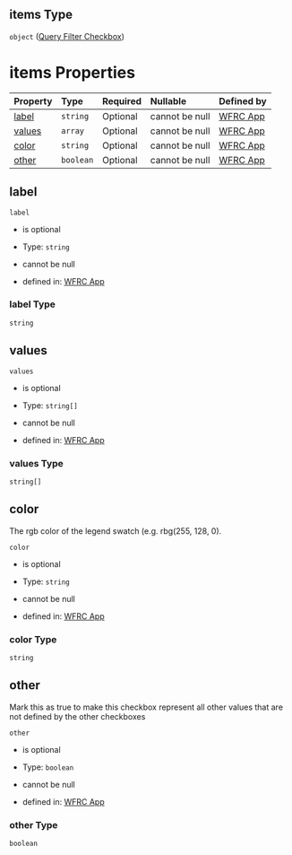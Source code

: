 ## items Type

`object` ([Query Filter Checkbox](config-properties-map-infos-map-info-properties-queryfilter-properties-fields-query-filter-field-properties-checkboxes-query-filter-checkbox.md))

# items Properties

| Property          | Type      | Required | Nullable       | Defined by                                                                                                                                                                                                                                                                                                                                                                    |
| :---------------- | :-------- | :------- | :------------- | :---------------------------------------------------------------------------------------------------------------------------------------------------------------------------------------------------------------------------------------------------------------------------------------------------------------------------------------------------------------------------- |
| [label](#label)   | `string`  | Optional | cannot be null | [WFRC App](config-properties-map-infos-map-info-properties-queryfilter-properties-fields-query-filter-field-properties-checkboxes-query-filter-checkbox-properties-label.md "https://wfrc.org/wasatch-choice-map/config.schema.json#/properties/mapInfos/additionalProperties/properties/queryFilter/properties/fields/items/properties/checkboxes/items/properties/label")   |
| [values](#values) | `array`   | Optional | cannot be null | [WFRC App](config-properties-map-infos-map-info-properties-queryfilter-properties-fields-query-filter-field-properties-checkboxes-query-filter-checkbox-properties-values.md "https://wfrc.org/wasatch-choice-map/config.schema.json#/properties/mapInfos/additionalProperties/properties/queryFilter/properties/fields/items/properties/checkboxes/items/properties/values") |
| [color](#color)   | `string`  | Optional | cannot be null | [WFRC App](config-properties-map-infos-map-info-properties-queryfilter-properties-fields-query-filter-field-properties-checkboxes-query-filter-checkbox-properties-color.md "https://wfrc.org/wasatch-choice-map/config.schema.json#/properties/mapInfos/additionalProperties/properties/queryFilter/properties/fields/items/properties/checkboxes/items/properties/color")   |
| [other](#other)   | `boolean` | Optional | cannot be null | [WFRC App](config-properties-map-infos-map-info-properties-queryfilter-properties-fields-query-filter-field-properties-checkboxes-query-filter-checkbox-properties-other.md "https://wfrc.org/wasatch-choice-map/config.schema.json#/properties/mapInfos/additionalProperties/properties/queryFilter/properties/fields/items/properties/checkboxes/items/properties/other")   |

## label



`label`

*   is optional

*   Type: `string`

*   cannot be null

*   defined in: [WFRC App](config-properties-map-infos-map-info-properties-queryfilter-properties-fields-query-filter-field-properties-checkboxes-query-filter-checkbox-properties-label.md "https://wfrc.org/wasatch-choice-map/config.schema.json#/properties/mapInfos/additionalProperties/properties/queryFilter/properties/fields/items/properties/checkboxes/items/properties/label")

### label Type

`string`

## values



`values`

*   is optional

*   Type: `string[]`

*   cannot be null

*   defined in: [WFRC App](config-properties-map-infos-map-info-properties-queryfilter-properties-fields-query-filter-field-properties-checkboxes-query-filter-checkbox-properties-values.md "https://wfrc.org/wasatch-choice-map/config.schema.json#/properties/mapInfos/additionalProperties/properties/queryFilter/properties/fields/items/properties/checkboxes/items/properties/values")

### values Type

`string[]`

## color

The rgb color of the legend swatch (e.g. rbg(255, 128, 0).

`color`

*   is optional

*   Type: `string`

*   cannot be null

*   defined in: [WFRC App](config-properties-map-infos-map-info-properties-queryfilter-properties-fields-query-filter-field-properties-checkboxes-query-filter-checkbox-properties-color.md "https://wfrc.org/wasatch-choice-map/config.schema.json#/properties/mapInfos/additionalProperties/properties/queryFilter/properties/fields/items/properties/checkboxes/items/properties/color")

### color Type

`string`

## other

Mark this as true to make this checkbox represent all other values that are not defined by the other checkboxes

`other`

*   is optional

*   Type: `boolean`

*   cannot be null

*   defined in: [WFRC App](config-properties-map-infos-map-info-properties-queryfilter-properties-fields-query-filter-field-properties-checkboxes-query-filter-checkbox-properties-other.md "https://wfrc.org/wasatch-choice-map/config.schema.json#/properties/mapInfos/additionalProperties/properties/queryFilter/properties/fields/items/properties/checkboxes/items/properties/other")

### other Type

`boolean`
